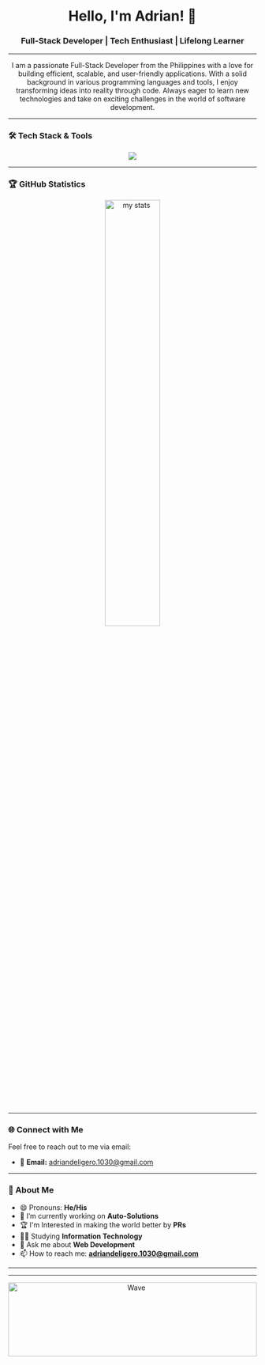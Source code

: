<h1 align="center">Hello, I'm Adrian! 👋</h1>
<h3 align="center">Full-Stack Developer | Tech Enthusiast | Lifelong Learner</h3>

---

<p align="center">
  I am a passionate Full-Stack Developer from the Philippines with a love for building efficient, scalable, and user-friendly applications. With a solid background in various programming languages and tools, I enjoy transforming ideas into reality through code. Always eager to learn new technologies and take on exciting challenges in the world of software development.
</p>



---

### 🛠️ Tech Stack & Tools

<p align="center">
  <a href="#">
    <img src="https://skillicons.dev/icons?i=laravel,vue,bootstrap,tailwind,php,postgres,photoshop,nodejs,postman,java,python,c,html,css,javascript&perline=9" />
  </a>
</p>

---

### 🏆 GitHub Statistics

<div align="center">
  <img alt="my stats" width="47%"  src="https://github-readme-stats.vercel.app/api?username=addeligero&&show_icons=true&bg_color=00000000" />
</div>

---

### 🌐 Connect with Me

Feel free to reach out to me via email:

- 📧 **Email:** [adriandeligero.1030@gmail.com](mailto:adriandeligero.1030@gmail.com)

---

### 🎯 About Me

- 😄 Pronouns: **He/His**
- 🌱 I’m currently working on **Auto-Solutions**
- 🏆 I'm Interested in making the world better by **PRs**
- 👨‍🎓 Studying **Information Technology**
- 💬 Ask me about **Web Development**
- 📫 How to reach me: **adriandeligero.1030@gmail.com**



---

---

<p align="center">
  <img src="https://raw.githubusercontent.com/kapnobatai137/kapnobatai137/master/assets/wave.svg" alt="Wave" width="100%" height="150px"/>
</p>

